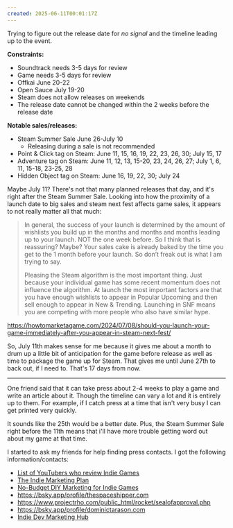 ```yaml
---
created: 2025-06-11T00:01:17Z
---
```


Trying to figure out the release date for _no signal_ and the timeline leading up to the event.

**Constraints:**
- Soundtrack needs 3-5 days for review
- Game needs 3-5 days for review
- Offkai June 20-22
- Open Sauce July 19-20
- Steam does not allow releases on weekends
- The release date cannot be changed within the 2 weeks before the release date

**Notable sales/releases:**
- Steam Summer Sale June 26-July 10
	- Releasing during a sale is not recommended
- Point & Click tag on Steam: June 11, 15, 16, 19, 22, 23, 26, 30; July 15, 17
- Adventure tag on Steam: June 11, 12, 13, 15-20, 23, 24, 26, 27; July 1, 6, 11, 15-18, 23-25, 28
- Hidden Object tag on Steam: June 16, 19, 22, 30; July 24

Maybe July 11? There's not that many planned releases that day, and it's right after the Steam Summer Sale. Looking into how the proximity of a launch date to big sales and steam next fest affects game sales, it appears to not really matter all that much:

> In general, the success of your launch is determined by the amount of wishlists you build up in the months and months and months leading up to your launch. NOT the one week before. So I think that is reassuring? Maybe? Your sales cake is already baked by the time you get to the 1 month before your launch. So don’t freak out is what I am trying to say. 
>
> Pleasing the Steam algorithm is the most important thing. Just because your individual game has some recent momentum does not influence the algorithm. At launch the most important factors are that you have enough wishlists to appear in Popular Upcoming and then sell enough to appear in New & Trending. Launching in SNF means you are competing with more people who also have similar hype.

<https://howtomarketagame.com/2024/07/08/should-you-launch-your-game-immediately-after-you-appear-in-steam-next-fest/>

So, July 11th makes sense for me because it gives me about a month to drum up a little bit of anticipation for the game before release as well as time to package the game up for Steam. That gives me until June 27th to back out, if I need to. That's 17 days from now.

---

One friend said that it can take press about 2-4 weeks to play a game and write an article about it. Though the timeline can vary a lot and it is entirely up to them. For example, if I catch press at a time that isn't very busy I can get printed very quickly.

It sounds like the 25th would be a better date. Plus, the Steam Summer Sale right before the 11th means that i'll have more trouble getting word out about my game at that time.

I started to ask my friends for help finding press contacts. I got the following information/contacts:
- [List of YouTubers who review Indie Games](https://www.reddit.com/r/IndieGaming/comments/14nv98/mega_list_of_youtubers_who_review_indie_games/)
- [The Indie Marketing Plan](https://joostdevblog.blogspot.com/2012/11/the-indie-marketing-plan.html)
- [No-Budget DIY Marketing for Indie Games](https://www.youtube.com/watch?v=NWyZlGMysH8)
- https://bsky.app/profile/thespaceshipper.com
- https://www.projectrho.com/public_html/rocket/sealofapproval.php
- https://bsky.app/profile/dominictarason.com
- [Indie Dev Marketing Hub](https://docs.google.com/spreadsheets/d/1PtxGNuMZRm3iDB9OYh_SltrpPc2hndyS_CaWZSyQ4PI/edit?gid=537910213#gid=537910213)

